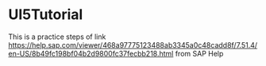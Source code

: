 # UI5Tutorial
This is a practice steps of link https://help.sap.com/viewer/468a97775123488ab3345a0c48cadd8f/7.51.4/en-US/8b49fc198bf04b2d9800fc37fecbb218.html from SAP Help
